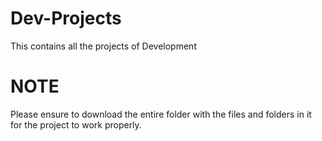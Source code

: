 # Dev-Projects
This contains all the projects of Development

# NOTE
Please ensure to download the entire folder with the files and folders in it for the project to work properly.
